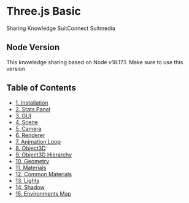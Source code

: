 # Three.js Basic 

Sharing Knowledge SuitConnect Suitmedia

## Node Version

This knowledge sharing based on Node v18.17.1. Make sure to use this version

## Table of Contents

- [1. Installation](installation.md)
- [2. Stats Panel](stats-panel.md)
- [3. GUI](gui.md)
- [4. Scene](scene.md)
- [5. Camera](camera.md)
- [6. Renderer](renderer.md)
- [7. Animation Loop](animation.md)
- [8. Object3D](object3d.md)
- [9. Object3D Hierarchy](object3dhierarchy.md)
- [10. Geometry](geometry.md)
- [11. Materials](materials.md)
- [12. Common Materials](common-materials.md)
- [13. Lights](light.md)
- [14. Shadow](shadows.md)
- [15. Environments Map](environment.md)

